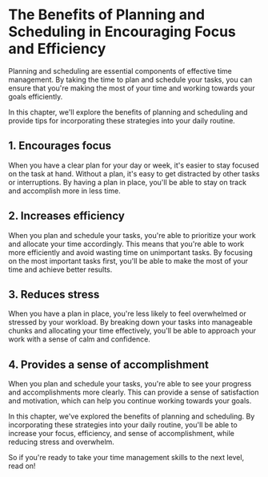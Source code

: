 The Benefits of Planning and Scheduling in Encouraging Focus and Efficiency
===================================================================================================================================

Planning and scheduling are essential components of effective time management. By taking the time to plan and schedule your tasks, you can ensure that you're making the most of your time and working towards your goals efficiently.

In this chapter, we'll explore the benefits of planning and scheduling and provide tips for incorporating these strategies into your daily routine.

1\. Encourages focus
-------------------

When you have a clear plan for your day or week, it's easier to stay focused on the task at hand. Without a plan, it's easy to get distracted by other tasks or interruptions. By having a plan in place, you'll be able to stay on track and accomplish more in less time.

2\. Increases efficiency
-----------------------

When you plan and schedule your tasks, you're able to prioritize your work and allocate your time accordingly. This means that you're able to work more efficiently and avoid wasting time on unimportant tasks. By focusing on the most important tasks first, you'll be able to make the most of your time and achieve better results.

3\. Reduces stress
-----------------

When you have a plan in place, you're less likely to feel overwhelmed or stressed by your workload. By breaking down your tasks into manageable chunks and allocating your time effectively, you'll be able to approach your work with a sense of calm and confidence.

4\. Provides a sense of accomplishment
-------------------------------------

When you plan and schedule your tasks, you're able to see your progress and accomplishments more clearly. This can provide a sense of satisfaction and motivation, which can help you continue working towards your goals.

In this chapter, we've explored the benefits of planning and scheduling. By incorporating these strategies into your daily routine, you'll be able to increase your focus, efficiency, and sense of accomplishment, while reducing stress and overwhelm.

So if you're ready to take your time management skills to the next level, read on!

